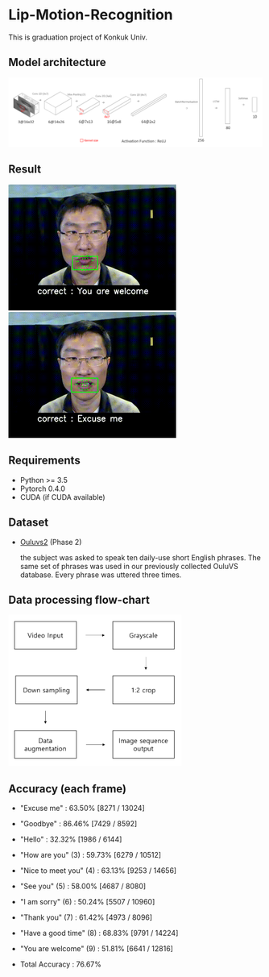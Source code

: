 # Lip-Motion-Recognition
This is graduation project of Konkuk Univ.


## Model architecture
<img src='https://raw.githubusercontent.com/johun204/lip-motion-recognition/main/media/model.png'>

## Result
<img src='https://raw.githubusercontent.com/johun204/lip-motion-recognition/main/media/result.gif' height='250px'> <img src='https://raw.githubusercontent.com/johun204/lip-motion-recognition/main/media/result2.gif' height='250px'>

## Requirements

* Python >= 3.5
* Pytorch 0.4.0
* CUDA (if CUDA available)

## Dataset
* [Ouluvs2](http://www.ee.oulu.fi/research/imag/OuluVS2/) (Phase 2)

  the subject was asked to speak ten daily-use short English phrases. The same set of phrases was used in our previously collected OuluVS database. Every phrase was uttered three times.
  
## Data processing flow-chart
<img src='https://raw.githubusercontent.com/johun204/lip-motion-recognition/main/media/data_processing.png' height='300px'>


## Accuracy (each frame)
* "Excuse me" : 63.50% [8271 / 13024]
* "Goodbye" : 86.46% [7429 / 8592]
* "Hello" : 32.32% [1986 / 6144]
* "How are you" (3) : 59.73% [6279 / 10512]
* "Nice to meet you" (4) : 63.13% [9253 / 14656]
* "See you" (5) : 58.00% [4687 / 8080]
* "I am sorry" (6) : 50.24% [5507 / 10960]
* "Thank you" (7) : 61.42% [4973 / 8096]
* "Have a good time" (8) : 68.83% [9791 / 14224]
* "You are welcome" (9) : 51.81% [6641 / 12816]

* Total Accuracy : 76.67%
